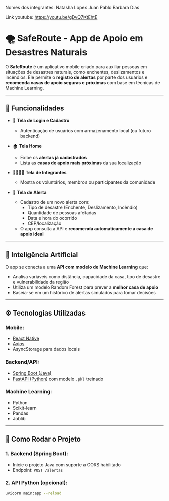 Nomes dos integrantes:
Natasha Lopes
Juan Pablo
Barbara Dias

Link youtube: https://youtu.be/gDvQ7KtEhtE

# 🌪️ SafeRoute - App de Apoio em Desastres Naturais

O **SafeRoute** é um aplicativo mobile criado para auxiliar pessoas em situações de desastres naturais, como enchentes, deslizamentos e incêndios. Ele permite o **registro de alertas** por parte dos usuários e **recomenda casas de apoio seguras e próximas** com base em técnicas de Machine Learning.

---

## 📱 Funcionalidades

- 🔐 **Tela de Login e Cadastro**
  - Autenticação de usuários com armazenamento local (ou futuro backend)
  
- 🏠 **Tela Home**
  - Exibe os **alertas já cadastrados**
  - Lista as **casas de apoio mais próximas** da sua localização

- 👨‍👩‍👧‍👦 **Tela de Integrantes**
  - Mostra os voluntários, membros ou participantes da comunidade

- 🚨 **Tela de Alerta**
  - Cadastro de um novo alerta com:
    - Tipo de desastre (Enchente, Deslizamento, Incêndio)
    - Quantidade de pessoas afetadas
    - Data e hora do ocorrido
    - CEP/localização
  - O app consulta a API e **recomenda automaticamente a casa de apoio ideal**

---

## 🤖 Inteligência Artificial

O app se conecta a uma **API com modelo de Machine Learning** que:

- Analisa variáveis como distância, capacidade da casa, tipo de desastre e vulnerabilidade da região
- Utiliza um modelo Random Forest para prever a **melhor casa de apoio**
- Baseia-se em um histórico de alertas simulados para tomar decisões

---

## ⚙️ Tecnologias Utilizadas

### Mobile:
- [React Native](https://reactnative.dev/)
- [Axios](https://axios-http.com/)
- AsyncStorage para dados locais

### Backend/API:
- [Spring Boot (Java)](https://spring.io/projects/spring-boot)
- [FastAPI (Python)](https://fastapi.tiangolo.com/) com modelo `.pkl` treinado

### Machine Learning:
- Python
- Scikit-learn
- Pandas
- Joblib

---

## 🚀 Como Rodar o Projeto

### 1. Backend (Spring Boot):
- Inicie o projeto Java com suporte a CORS habilitado
- Endpoint: `POST /alertas`

### 2. API Python (opcional):
```bash
uvicorn main:app --reload